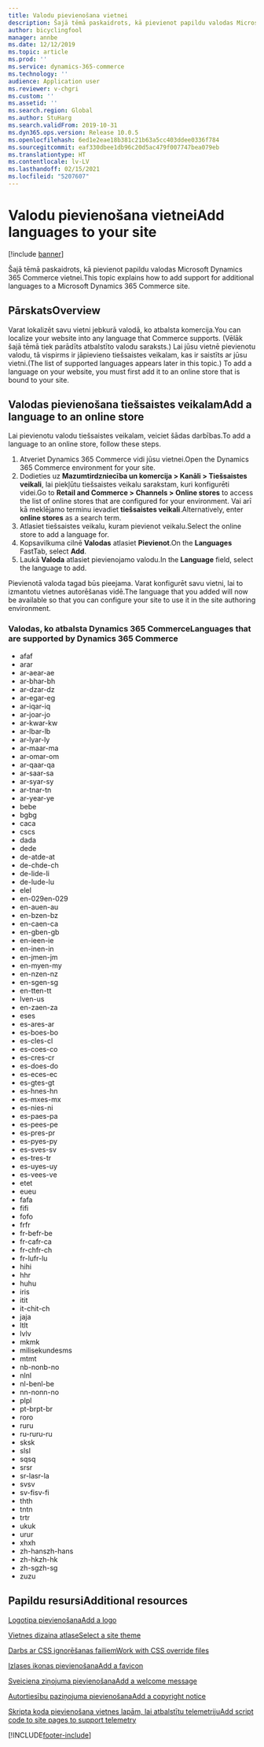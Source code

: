 ```yaml
---
title: Valodu pievienošana vietnei
description: Šajā tēmā paskaidrots, kā pievienot papildu valodas Microsoft Dynamics 365 Commerce vietnei.
author: bicyclingfool
manager: annbe
ms.date: 12/12/2019
ms.topic: article
ms.prod: ''
ms.service: dynamics-365-commerce
ms.technology: ''
audience: Application user
ms.reviewer: v-chgri
ms.custom: ''
ms.assetid: ''
ms.search.region: Global
ms.author: StuHarg
ms.search.validFrom: 2019-10-31
ms.dyn365.ops.version: Release 10.0.5
ms.openlocfilehash: 6ed1e2eae18b381c21b63a5cc403ddee0336f784
ms.sourcegitcommit: eaf330dbee1db96c20d5ac479f007747bea079eb
ms.translationtype: HT
ms.contentlocale: lv-LV
ms.lasthandoff: 02/15/2021
ms.locfileid: "5207607"
---
```

# <a name="add-languages-to-your-site"></a><span data-ttu-id="ced08-103">Valodu pievienošana vietnei</span><span class="sxs-lookup"><span data-stu-id="ced08-103">Add languages to your site</span></span>


[!include [banner](includes/banner.md)]

<span data-ttu-id="ced08-104">Šajā tēmā paskaidrots, kā pievienot papildu valodas Microsoft Dynamics 365 Commerce vietnei.</span><span class="sxs-lookup"><span data-stu-id="ced08-104">This topic explains how to add support for additional languages to a Microsoft Dynamics 365 Commerce site.</span></span>

## <a name="overview"></a><span data-ttu-id="ced08-105">Pārskats</span><span class="sxs-lookup"><span data-stu-id="ced08-105">Overview</span></span>

<span data-ttu-id="ced08-106">Varat lokalizēt savu vietni jebkurā valodā, ko atbalsta komercija.</span><span class="sxs-lookup"><span data-stu-id="ced08-106">You can localize your website into any language that Commerce supports.</span></span> <span data-ttu-id="ced08-107">(Vēlāk šajā tēmā tiek parādīts atbalstīto valodu saraksts.) Lai jūsu vietnē pievienotu valodu, tā vispirms ir jāpievieno tiešsaistes veikalam, kas ir saistīts ar jūsu vietni.</span><span class="sxs-lookup"><span data-stu-id="ced08-107">(The list of supported languages appears later in this topic.) To add a language on your website, you must first add it to an online store that is bound to your site.</span></span>

## <a name="add-a-language-to-an-online-store"></a><span data-ttu-id="ced08-108">Valodas pievienošana tiešsaistes veikalam</span><span class="sxs-lookup"><span data-stu-id="ced08-108">Add a language to an online store</span></span>

<span data-ttu-id="ced08-109">Lai pievienotu valodu tiešsaistes veikalam, veiciet šādas darbības.</span><span class="sxs-lookup"><span data-stu-id="ced08-109">To add a language to an online store, follow these steps.</span></span>

1. <span data-ttu-id="ced08-110">Atveriet Dynamics 365 Commerce vidi jūsu vietnei.</span><span class="sxs-lookup"><span data-stu-id="ced08-110">Open the Dynamics 365 Commerce environment for your site.</span></span>
1. <span data-ttu-id="ced08-111">Dodieties uz **Mazumtirdzniecība un komercija \> Kanāli \> Tiešsaistes veikali**, lai piekļūtu tiešsaistes veikalu sarakstam, kuri konfigurēti videi.</span><span class="sxs-lookup"><span data-stu-id="ced08-111">Go to **Retail and Commerce \> Channels \> Online stores** to access the list of online stores that are configured for your environment.</span></span> <span data-ttu-id="ced08-112">Vai arī kā meklējamo terminu ievadiet **tiešsaistes veikali**.</span><span class="sxs-lookup"><span data-stu-id="ced08-112">Alternatively, enter **online stores** as a search term.</span></span>
1. <span data-ttu-id="ced08-113">Atlasiet tiešsaistes veikalu, kuram pievienot veikalu.</span><span class="sxs-lookup"><span data-stu-id="ced08-113">Select the online store to add a language for.</span></span>
1. <span data-ttu-id="ced08-114">Kopsavilkuma cilnē **Valodas** atlasiet **Pievienot**.</span><span class="sxs-lookup"><span data-stu-id="ced08-114">On the **Languages** FastTab, select **Add**.</span></span>
1. <span data-ttu-id="ced08-115">Laukā **Valoda** atlasiet pievienojamo valodu.</span><span class="sxs-lookup"><span data-stu-id="ced08-115">In the **Language** field, select the language to add.</span></span>

<span data-ttu-id="ced08-116">Pievienotā valoda tagad būs pieejama. Varat konfigurēt savu vietni, lai to izmantotu vietnes autorēšanas vidē.</span><span class="sxs-lookup"><span data-stu-id="ced08-116">The language that you added will now be available so that you can configure your site to use it in the site authoring environment.</span></span>

### <a name="languages-that-are-supported-by-dynamics-365-commerce"></a><span data-ttu-id="ced08-117">Valodas, ko atbalsta Dynamics 365 Commerce</span><span class="sxs-lookup"><span data-stu-id="ced08-117">Languages that are supported by Dynamics 365 Commerce</span></span>

- <span data-ttu-id="ced08-118">af</span><span class="sxs-lookup"><span data-stu-id="ced08-118">af</span></span>
- <span data-ttu-id="ced08-119">ar</span><span class="sxs-lookup"><span data-stu-id="ced08-119">ar</span></span>
- <span data-ttu-id="ced08-120">ar-ae</span><span class="sxs-lookup"><span data-stu-id="ced08-120">ar-ae</span></span>
- <span data-ttu-id="ced08-121">ar-bh</span><span class="sxs-lookup"><span data-stu-id="ced08-121">ar-bh</span></span>
- <span data-ttu-id="ced08-122">ar-dz</span><span class="sxs-lookup"><span data-stu-id="ced08-122">ar-dz</span></span>
- <span data-ttu-id="ced08-123">ar-eg</span><span class="sxs-lookup"><span data-stu-id="ced08-123">ar-eg</span></span>
- <span data-ttu-id="ced08-124">ar-iq</span><span class="sxs-lookup"><span data-stu-id="ced08-124">ar-iq</span></span>
- <span data-ttu-id="ced08-125">ar-jo</span><span class="sxs-lookup"><span data-stu-id="ced08-125">ar-jo</span></span>
- <span data-ttu-id="ced08-126">ar-kw</span><span class="sxs-lookup"><span data-stu-id="ced08-126">ar-kw</span></span>
- <span data-ttu-id="ced08-127">ar-lb</span><span class="sxs-lookup"><span data-stu-id="ced08-127">ar-lb</span></span>
- <span data-ttu-id="ced08-128">ar-ly</span><span class="sxs-lookup"><span data-stu-id="ced08-128">ar-ly</span></span>
- <span data-ttu-id="ced08-129">ar-ma</span><span class="sxs-lookup"><span data-stu-id="ced08-129">ar-ma</span></span>
- <span data-ttu-id="ced08-130">ar-om</span><span class="sxs-lookup"><span data-stu-id="ced08-130">ar-om</span></span>
- <span data-ttu-id="ced08-131">ar-qa</span><span class="sxs-lookup"><span data-stu-id="ced08-131">ar-qa</span></span>
- <span data-ttu-id="ced08-132">ar-sa</span><span class="sxs-lookup"><span data-stu-id="ced08-132">ar-sa</span></span>
- <span data-ttu-id="ced08-133">ar-sy</span><span class="sxs-lookup"><span data-stu-id="ced08-133">ar-sy</span></span>
- <span data-ttu-id="ced08-134">ar-tn</span><span class="sxs-lookup"><span data-stu-id="ced08-134">ar-tn</span></span>
- <span data-ttu-id="ced08-135">ar-ye</span><span class="sxs-lookup"><span data-stu-id="ced08-135">ar-ye</span></span>
- <span data-ttu-id="ced08-136">be</span><span class="sxs-lookup"><span data-stu-id="ced08-136">be</span></span>
- <span data-ttu-id="ced08-137">bg</span><span class="sxs-lookup"><span data-stu-id="ced08-137">bg</span></span>
- <span data-ttu-id="ced08-138">ca</span><span class="sxs-lookup"><span data-stu-id="ced08-138">ca</span></span>
- <span data-ttu-id="ced08-139">cs</span><span class="sxs-lookup"><span data-stu-id="ced08-139">cs</span></span>
- <span data-ttu-id="ced08-140">da</span><span class="sxs-lookup"><span data-stu-id="ced08-140">da</span></span>
- <span data-ttu-id="ced08-141">de</span><span class="sxs-lookup"><span data-stu-id="ced08-141">de</span></span>
- <span data-ttu-id="ced08-142">de-at</span><span class="sxs-lookup"><span data-stu-id="ced08-142">de-at</span></span>
- <span data-ttu-id="ced08-143">de-ch</span><span class="sxs-lookup"><span data-stu-id="ced08-143">de-ch</span></span>
- <span data-ttu-id="ced08-144">de-li</span><span class="sxs-lookup"><span data-stu-id="ced08-144">de-li</span></span>
- <span data-ttu-id="ced08-145">de-lu</span><span class="sxs-lookup"><span data-stu-id="ced08-145">de-lu</span></span>
- <span data-ttu-id="ced08-146">el</span><span class="sxs-lookup"><span data-stu-id="ced08-146">el</span></span>
- <span data-ttu-id="ced08-147">en-029</span><span class="sxs-lookup"><span data-stu-id="ced08-147">en-029</span></span>
- <span data-ttu-id="ced08-148">en-au</span><span class="sxs-lookup"><span data-stu-id="ced08-148">en-au</span></span>
- <span data-ttu-id="ced08-149">en-bz</span><span class="sxs-lookup"><span data-stu-id="ced08-149">en-bz</span></span>
- <span data-ttu-id="ced08-150">en-ca</span><span class="sxs-lookup"><span data-stu-id="ced08-150">en-ca</span></span>
- <span data-ttu-id="ced08-151">en-gb</span><span class="sxs-lookup"><span data-stu-id="ced08-151">en-gb</span></span>
- <span data-ttu-id="ced08-152">en-ie</span><span class="sxs-lookup"><span data-stu-id="ced08-152">en-ie</span></span>
- <span data-ttu-id="ced08-153">en-in</span><span class="sxs-lookup"><span data-stu-id="ced08-153">en-in</span></span>
- <span data-ttu-id="ced08-154">en-jm</span><span class="sxs-lookup"><span data-stu-id="ced08-154">en-jm</span></span>
- <span data-ttu-id="ced08-155">en-my</span><span class="sxs-lookup"><span data-stu-id="ced08-155">en-my</span></span>
- <span data-ttu-id="ced08-156">en-nz</span><span class="sxs-lookup"><span data-stu-id="ced08-156">en-nz</span></span>
- <span data-ttu-id="ced08-157">en-sg</span><span class="sxs-lookup"><span data-stu-id="ced08-157">en-sg</span></span>
- <span data-ttu-id="ced08-158">en-tt</span><span class="sxs-lookup"><span data-stu-id="ced08-158">en-tt</span></span>
- <span data-ttu-id="ced08-159">lv</span><span class="sxs-lookup"><span data-stu-id="ced08-159">en-us</span></span>
- <span data-ttu-id="ced08-160">en-za</span><span class="sxs-lookup"><span data-stu-id="ced08-160">en-za</span></span>
- <span data-ttu-id="ced08-161">es</span><span class="sxs-lookup"><span data-stu-id="ced08-161">es</span></span>
- <span data-ttu-id="ced08-162">es-ar</span><span class="sxs-lookup"><span data-stu-id="ced08-162">es-ar</span></span>
- <span data-ttu-id="ced08-163">es-bo</span><span class="sxs-lookup"><span data-stu-id="ced08-163">es-bo</span></span>
- <span data-ttu-id="ced08-164">es-cl</span><span class="sxs-lookup"><span data-stu-id="ced08-164">es-cl</span></span>
- <span data-ttu-id="ced08-165">es-co</span><span class="sxs-lookup"><span data-stu-id="ced08-165">es-co</span></span>
- <span data-ttu-id="ced08-166">es-cr</span><span class="sxs-lookup"><span data-stu-id="ced08-166">es-cr</span></span>
- <span data-ttu-id="ced08-167">es-do</span><span class="sxs-lookup"><span data-stu-id="ced08-167">es-do</span></span>
- <span data-ttu-id="ced08-168">es-ec</span><span class="sxs-lookup"><span data-stu-id="ced08-168">es-ec</span></span>
- <span data-ttu-id="ced08-169">es-gt</span><span class="sxs-lookup"><span data-stu-id="ced08-169">es-gt</span></span>
- <span data-ttu-id="ced08-170">es-hn</span><span class="sxs-lookup"><span data-stu-id="ced08-170">es-hn</span></span>
- <span data-ttu-id="ced08-171">es-mx</span><span class="sxs-lookup"><span data-stu-id="ced08-171">es-mx</span></span>
- <span data-ttu-id="ced08-172">es-ni</span><span class="sxs-lookup"><span data-stu-id="ced08-172">es-ni</span></span>
- <span data-ttu-id="ced08-173">es-pa</span><span class="sxs-lookup"><span data-stu-id="ced08-173">es-pa</span></span>
- <span data-ttu-id="ced08-174">es-pe</span><span class="sxs-lookup"><span data-stu-id="ced08-174">es-pe</span></span>
- <span data-ttu-id="ced08-175">es-pr</span><span class="sxs-lookup"><span data-stu-id="ced08-175">es-pr</span></span>
- <span data-ttu-id="ced08-176">es-py</span><span class="sxs-lookup"><span data-stu-id="ced08-176">es-py</span></span>
- <span data-ttu-id="ced08-177">es-sv</span><span class="sxs-lookup"><span data-stu-id="ced08-177">es-sv</span></span>
- <span data-ttu-id="ced08-178">es-tr</span><span class="sxs-lookup"><span data-stu-id="ced08-178">es-tr</span></span>
- <span data-ttu-id="ced08-179">es-uy</span><span class="sxs-lookup"><span data-stu-id="ced08-179">es-uy</span></span>
- <span data-ttu-id="ced08-180">es-ve</span><span class="sxs-lookup"><span data-stu-id="ced08-180">es-ve</span></span>
- <span data-ttu-id="ced08-181">et</span><span class="sxs-lookup"><span data-stu-id="ced08-181">et</span></span>
- <span data-ttu-id="ced08-182">eu</span><span class="sxs-lookup"><span data-stu-id="ced08-182">eu</span></span>
- <span data-ttu-id="ced08-183">fa</span><span class="sxs-lookup"><span data-stu-id="ced08-183">fa</span></span>
- <span data-ttu-id="ced08-184">fi</span><span class="sxs-lookup"><span data-stu-id="ced08-184">fi</span></span>
- <span data-ttu-id="ced08-185">fo</span><span class="sxs-lookup"><span data-stu-id="ced08-185">fo</span></span>
- <span data-ttu-id="ced08-186">fr</span><span class="sxs-lookup"><span data-stu-id="ced08-186">fr</span></span>
- <span data-ttu-id="ced08-187">fr-be</span><span class="sxs-lookup"><span data-stu-id="ced08-187">fr-be</span></span>
- <span data-ttu-id="ced08-188">fr-ca</span><span class="sxs-lookup"><span data-stu-id="ced08-188">fr-ca</span></span>
- <span data-ttu-id="ced08-189">fr-ch</span><span class="sxs-lookup"><span data-stu-id="ced08-189">fr-ch</span></span>
- <span data-ttu-id="ced08-190">fr-lu</span><span class="sxs-lookup"><span data-stu-id="ced08-190">fr-lu</span></span>
- <span data-ttu-id="ced08-191">hi</span><span class="sxs-lookup"><span data-stu-id="ced08-191">hi</span></span>
- <span data-ttu-id="ced08-192">h</span><span class="sxs-lookup"><span data-stu-id="ced08-192">hr</span></span>
- <span data-ttu-id="ced08-193">hu</span><span class="sxs-lookup"><span data-stu-id="ced08-193">hu</span></span>
- <span data-ttu-id="ced08-194">ir</span><span class="sxs-lookup"><span data-stu-id="ced08-194">is</span></span>
- <span data-ttu-id="ced08-195">it</span><span class="sxs-lookup"><span data-stu-id="ced08-195">it</span></span>
- <span data-ttu-id="ced08-196">it-ch</span><span class="sxs-lookup"><span data-stu-id="ced08-196">it-ch</span></span>
- <span data-ttu-id="ced08-197">ja</span><span class="sxs-lookup"><span data-stu-id="ced08-197">ja</span></span>
- <span data-ttu-id="ced08-198">lt</span><span class="sxs-lookup"><span data-stu-id="ced08-198">lt</span></span>
- <span data-ttu-id="ced08-199">lv</span><span class="sxs-lookup"><span data-stu-id="ced08-199">lv</span></span>
- <span data-ttu-id="ced08-200">mk</span><span class="sxs-lookup"><span data-stu-id="ced08-200">mk</span></span>
- <span data-ttu-id="ced08-201">milisekundes</span><span class="sxs-lookup"><span data-stu-id="ced08-201">ms</span></span>
- <span data-ttu-id="ced08-202">mt</span><span class="sxs-lookup"><span data-stu-id="ced08-202">mt</span></span>
- <span data-ttu-id="ced08-203">nb-no</span><span class="sxs-lookup"><span data-stu-id="ced08-203">nb-no</span></span>
- <span data-ttu-id="ced08-204">nl</span><span class="sxs-lookup"><span data-stu-id="ced08-204">nl</span></span>
- <span data-ttu-id="ced08-205">nl-be</span><span class="sxs-lookup"><span data-stu-id="ced08-205">nl-be</span></span>
- <span data-ttu-id="ced08-206">nn-no</span><span class="sxs-lookup"><span data-stu-id="ced08-206">nn-no</span></span>
- <span data-ttu-id="ced08-207">pl</span><span class="sxs-lookup"><span data-stu-id="ced08-207">pl</span></span>
- <span data-ttu-id="ced08-208">pt-br</span><span class="sxs-lookup"><span data-stu-id="ced08-208">pt-br</span></span>
- <span data-ttu-id="ced08-209">ro</span><span class="sxs-lookup"><span data-stu-id="ced08-209">ro</span></span>
- <span data-ttu-id="ced08-210">ru</span><span class="sxs-lookup"><span data-stu-id="ced08-210">ru</span></span>
- <span data-ttu-id="ced08-211">ru-ru</span><span class="sxs-lookup"><span data-stu-id="ced08-211">ru-ru</span></span>
- <span data-ttu-id="ced08-212">sk</span><span class="sxs-lookup"><span data-stu-id="ced08-212">sk</span></span>
- <span data-ttu-id="ced08-213">sl</span><span class="sxs-lookup"><span data-stu-id="ced08-213">sl</span></span>
- <span data-ttu-id="ced08-214">sq</span><span class="sxs-lookup"><span data-stu-id="ced08-214">sq</span></span>
- <span data-ttu-id="ced08-215">sr</span><span class="sxs-lookup"><span data-stu-id="ced08-215">sr</span></span>
- <span data-ttu-id="ced08-216">sr-la</span><span class="sxs-lookup"><span data-stu-id="ced08-216">sr-la</span></span>
- <span data-ttu-id="ced08-217">sv</span><span class="sxs-lookup"><span data-stu-id="ced08-217">sv</span></span>
- <span data-ttu-id="ced08-218">sv-fi</span><span class="sxs-lookup"><span data-stu-id="ced08-218">sv-fi</span></span>
- <span data-ttu-id="ced08-219">th</span><span class="sxs-lookup"><span data-stu-id="ced08-219">th</span></span>
- <span data-ttu-id="ced08-220">tn</span><span class="sxs-lookup"><span data-stu-id="ced08-220">tn</span></span>
- <span data-ttu-id="ced08-221">tr</span><span class="sxs-lookup"><span data-stu-id="ced08-221">tr</span></span>
- <span data-ttu-id="ced08-222">uk</span><span class="sxs-lookup"><span data-stu-id="ced08-222">uk</span></span>
- <span data-ttu-id="ced08-223">ur</span><span class="sxs-lookup"><span data-stu-id="ced08-223">ur</span></span>
- <span data-ttu-id="ced08-224">xh</span><span class="sxs-lookup"><span data-stu-id="ced08-224">xh</span></span>
- <span data-ttu-id="ced08-225">zh-hans</span><span class="sxs-lookup"><span data-stu-id="ced08-225">zh-hans</span></span>
- <span data-ttu-id="ced08-226">zh-hk</span><span class="sxs-lookup"><span data-stu-id="ced08-226">zh-hk</span></span>
- <span data-ttu-id="ced08-227">zh-sg</span><span class="sxs-lookup"><span data-stu-id="ced08-227">zh-sg</span></span>
- <span data-ttu-id="ced08-228">zu</span><span class="sxs-lookup"><span data-stu-id="ced08-228">zu</span></span>

## <a name="additional-resources"></a><span data-ttu-id="ced08-229">Papildu resursi</span><span class="sxs-lookup"><span data-stu-id="ced08-229">Additional resources</span></span>

[<span data-ttu-id="ced08-230">Logotipa pievienošana</span><span class="sxs-lookup"><span data-stu-id="ced08-230">Add a logo</span></span>](add-logo.md)

[<span data-ttu-id="ced08-231">Vietnes dizaina atlase</span><span class="sxs-lookup"><span data-stu-id="ced08-231">Select a site theme</span></span>](select-site-theme.md)

[<span data-ttu-id="ced08-232">Darbs ar CSS ignorēšanas failiem</span><span class="sxs-lookup"><span data-stu-id="ced08-232">Work with CSS override files</span></span>](css-override-files.md)

[<span data-ttu-id="ced08-233">Izlases ikonas pievienošana</span><span class="sxs-lookup"><span data-stu-id="ced08-233">Add a favicon</span></span>](add-favicon.md)

[<span data-ttu-id="ced08-234">Sveiciena ziņojuma pievienošana</span><span class="sxs-lookup"><span data-stu-id="ced08-234">Add a welcome message</span></span>](add-welcome-message.md)

[<span data-ttu-id="ced08-235">Autortiesību paziņojuma pievienošana</span><span class="sxs-lookup"><span data-stu-id="ced08-235">Add a copyright notice</span></span>](add-copyright-notice.md)

[<span data-ttu-id="ced08-236">Skripta koda pievienošana vietnes lapām, lai atbalstītu telemetriju</span><span class="sxs-lookup"><span data-stu-id="ced08-236">Add script code to site pages to support telemetry</span></span>](add-telemetry.md)


[!INCLUDE[footer-include](../includes/footer-banner.md)]